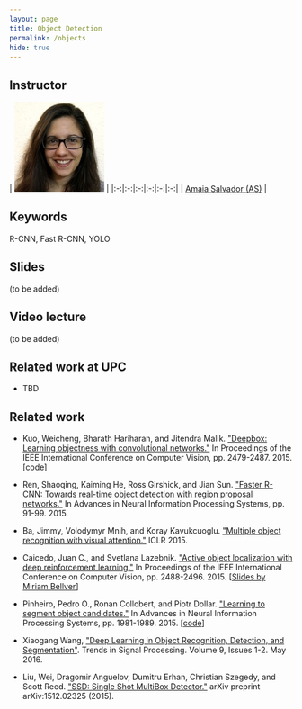 ```yaml
---
layout: page
title: Object Detection
permalink: /objects
hide: true
---
```


## Instructor

| ![AmaiaSalvador][AmaiaSalvador-photo]  |
|:-:|:-:|:-:|:-:|:-:|:-:|
 | [Amaia Salvador (AS)][AmaiaSalvador-web] |

[AmaiaSalvador-web]: https://imatge.upc.edu/web/people/amaia-salvador

[AmaiaSalvador-photo]: img/instructors/AmaiaSalvador.jpg "Amaia Salvador"

## Keywords

R-CNN, Fast R-CNN, YOLO

## Slides

(to be added)


## Video lecture

(to be added)


## Related work at UPC

* TBD

## Related work

* Kuo, Weicheng, Bharath Hariharan, and Jitendra Malik. ["Deepbox: Learning objectness with convolutional networks."](http://www.cv-foundation.org/openaccess/content_iccv_2015/html/Kuo_DeepBox_Learning_Objectness_ICCV_2015_paper.html) In Proceedings of the IEEE International Conference on Computer Vision, pp. 2479-2487. 2015. [[code]](https://github.com/weichengkuo/DeepBox)

* Ren, Shaoqing, Kaiming He, Ross Girshick, and Jian Sun. ["Faster R-CNN: Towards real-time object detection with region proposal networks."](http://papers.nips.cc/paper/5638-faster-r-cnn-towards-real-time-object-detection-with-region-proposal-networks) In Advances in Neural Information Processing Systems, pp. 91-99. 2015.

* Ba, Jimmy, Volodymyr Mnih, and Koray Kavukcuoglu. ["Multiple object recognition with visual attention."](http://arxiv.org/abs/1412.7755) ICLR 2015.

* Caicedo, Juan C., and Svetlana Lazebnik. ["Active object localization with deep reinforcement learning."](http://www.cv-foundation.org/openaccess/content_iccv_2015/html/Caicedo_Active_Object_Localization_ICCV_2015_paper.html) In Proceedings of the IEEE International Conference on Computer Vision, pp. 2488-2496. 2015. [[Slides by Miriam Bellver](http://www.slideshare.net/xavigiro/active-object-localization-with-deep-reinforcement-learning)]

* Pinheiro, Pedro O., Ronan Collobert, and Piotr Dollar. ["Learning to segment object candidates."](http://arxiv.org/abs/1604.02135) In Advances in Neural Information Processing Systems, pp. 1981-1989. 2015. [[code](https://github.com/ghostcow/deepmask)]

* Xiaogang Wang, ["Deep Learning in Object Recognition, Detection, and Segmentation"](http://www.nowpublishers.com/article/Details/SIG-071). Trends in Signal Processing. Volume 9, Issues 1-2. May 2016.

* Liu, Wei, Dragomir Anguelov, Dumitru Erhan, Christian Szegedy, and Scott Reed. ["SSD: Single Shot MultiBox Detector."](http://arxiv.org/abs/1512.02325) arXiv preprint arXiv:1512.02325 (2015).
